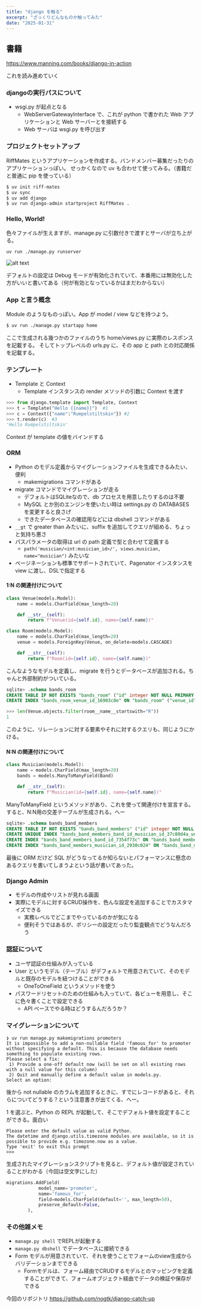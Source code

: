 ```yaml
---
title: "django を触る"
excerpt: "ざっくりどんなものか触ってみた"
date: "2025-01-31"
---
```


## 書籍
https://www.manning.com/books/django-in-action

これを読み進めていく

### djangoの実行パスについて
- wsgi.py が起点となる
    - WebServerGatewayInterface で、これが python で書かれた Web アプリケーションと Web サーバーとを接続する
    - Web サーバは wsgi.py を呼び出す

### プロジェクトセットアップ
RiffMates というアプリケーションを作成する。バンドメンバー募集だったりのアプリケーションっぽい。
せっかくなので uv も合わせて使ってみる。（書籍だと普通に pip を使っている）

```sh
$ uv init riff-mates
$ uv sync
$ uv add django
$ uv run django-admin startproject RiffMates .
```

### Hello, World!
色々ファイルが生えますが、manage.py に引数付きで渡すとサーバが立ち上がる。

```sh
uv run ./manage.py runserver
```

![alt text](/assets/blog/posts/hello-django/image.png)

デフォルトの設定は Debug モードが有効化されていて、本番用には無効化した方がいいと書いてある（何が有効となっているかはまだわからない）

### App と言う概念
Module のようなものっぽい。App が model / view などを持つよう。

```sh
$ uv run ./manage.py startapp home
```

ここで生成される幾つかのファイルのうち home/views.py に実際のレスポンスを記載する。
そしてトップレベルの urls.py に、その app と path との対応関係を記載する。

### テンプレート
- Template と Context
    - Template インスタンスの render メソッドの引数に Context を渡す

```python
>>> from django.template import Template, Context
>>> t = Template("Hello {{name}}")  #1
>>> c = Context({"name":"Rumpelstiltskin"}) #2
>>> t.render(c)  #3
'Hello Rumpelstiltskin'
```

Context が template の値をバインドする

### ORM
- Python のモデル定義からマイグレーションファイルを生成できるみたい、便利
  - makemigrations コマンドがある
- migrate コマンドでマイグレーションが走る
  - デフォルトはSQLiteなので、db プロセスを用意したりするのは不要
  - MySQL とか別のエンジンを使いたい時は settings.py の DATABASES を変更すると良さげ
  - できたデータベースの確認用などには dbshell コマンドがある
- `__gt` で greater than みたいに、suffix を追加してクエリが組める、ちょっと気持ち悪さ
- パスパラメータの取得は url の path 定義で型と合わせて定義する
    - `path('musician/<int:musician_id>/', views.musician, name="musician")` みたいな
- ページネーションも標準でサポートされていて、Pagenator インスタンスを view に渡し、DSLで指定する

#### 1:N の関連付けについて

```python
class Venue(models.Model):
    name = models.CharField(max_length=20)

    def __str__(self):
        return f"Venue(id={self.id}, name={self.name})"

class Room(models.Model):
    name = models.CharField(max_length=20)
    venue = models.ForeignKey(Venue, on_delete=models.CASCADE)

    def __str__(self):
        return f"Room(id={self.id}, name={self.name})"
```

こんなようなモデルを定義し、migrate を行うとデータベースが追加される。ちゃんと外部制約がついている。
```sql
sqlite> .schema bands_room
CREATE TABLE IF NOT EXISTS "bands_room" ("id" integer NOT NULL PRIMARY KEY AUTOINCREMENT, "name" varchar(20) NOT NULL, "venue_id" bigint NOT NULL REFERENCES "bands_venue" ("id") DEFERRABLE INITIALLY DEFERRED);
CREATE INDEX "bands_room_venue_id_16903c8e" ON "bands_room" ("venue_id");
```

```python
>>> len(Venue.objects.filter(room__name__startswith="R"))
1
```

このように、リレーションに対する要素やそれに対するクエリも、同じようにかける。

#### N:N の関連付けについて
```python
class Musician(models.Model):
    name = models.CharField(max_length=20)
    bands = models.ManyToManyField(Band)

    def __str__(self):
        return f"Musician(id={self.id}, name={self.name})"
```

ManyToManyField というメソッドがあり、これを使って関連付けを宣言する。
すると、N:N用の交差テーブルが生成される。へー

```sql
sqlite> .schema bands_band_members
CREATE TABLE IF NOT EXISTS "bands_band_members" ("id" integer NOT NULL PRIMARY KEY AUTOINCREMENT, "band_id" bigint NOT NULL REFERENCES "bands_band" ("id") DEFERRABLE INITIALLY DEFERRED, "musician_id" bigint NOT NULL REFERENCES "bands_musician" ("id") DEFERRABLE INITIALLY DEFERRED);
CREATE UNIQUE INDEX "bands_band_members_band_id_musician_id_37c80d4a_uniq" ON "bands_band_members" ("band_id", "musician_id");
CREATE INDEX "bands_band_members_band_id_7354f73c" ON "bands_band_members" ("band_id");
CREATE INDEX "bands_band_members_musician_id_2930c024" ON "bands_band_members" ("musician_id");
```

最後に ORM だけど SQL がどうなってるか知らないとパフォーマンスに懸念のあるクエリを書いてしまうよという話が書いてあった。

### Django Admin
- モデルの作成やリストが見れる画面
- 実際にモデルに対するCRUD操作を、色んな設定を追加することでカスタマイズできる
    - 実務レベルでどこまでやっているのかが気になる
    - 便利そうではあるが、ポリシーの設定だったり監査観点でどうなんだろう

### 認証について
- ユーザ認証の仕組みが入っている
- User というモデル（テーブル）がデフォルトで用意されていて、そのモデルと既存のモデルを紐つけることができる
    - OneToOneField というメソッドを使う
- パスワードリセットのための仕組みも入っていて、各ビューを用意し、そこに色々書くことで設定できる
    - API ベースでやる時はどうするんだろうか？

### マイグレーションについて
```
❯ uv run manage.py makemigrations promoters
It is impossible to add a non-nullable field 'famous_for' to promoter without specifying a default. This is because the database needs something to populate existing rows.
Please select a fix:
 1) Provide a one-off default now (will be set on all existing rows with a null value for this column)
 2) Quit and manually define a default value in models.py.
Select an option:
```

後から not nullable のカラムを追加するときに、すでにレコードがあると、それらについてどうする？という注意書きが出てくる、へー。

1 を選ぶと、Python の REPL が起動して、そこでデフォルト値を設定することができる。面白い

```
Please enter the default value as valid Python.
The datetime and django.utils.timezone modules are available, so it is possible to provide e.g. timezone.now as a value.
Type 'exit' to exit this prompt
>>>
```

生成されたマイグレーションスクリプトを見ると、デフォルト値が設定されていることがわかる（今回は空文字にした）

```python
migrations.AddField(
            model_name='promoter',
            name='famous_for',
            field=models.CharField(default='', max_length=50),
            preserve_default=False,
        ),
```

### その他雑メモ
- `manage.py shell` でREPLが起動する
- `manage.py dbshell` でデータベースに接続できる
- Form モデルが用意されていて、それを使うことでフォームのview生成からバリデーションまでできる
    - Formモデルは、フォーム経由でCRUDするモデルとのマッピングを定義することができて、フォームオブジェクト経由でデータの検証や保存ができる

今回のリポジトリ
https://github.com/nogtk/django-catch-up
